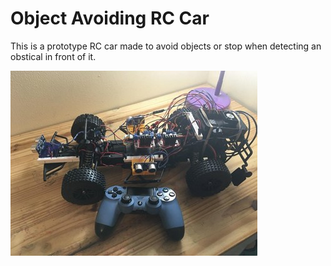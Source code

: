 # Object Avoiding RC Car

This is a prototype RC car made to avoid objects or stop when detecting an obstical in front of it.

![Alt Text](/images/RC_car.jpg)
